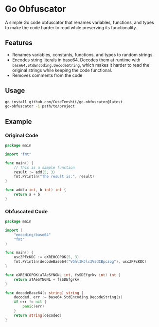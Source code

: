 # Go Obfuscator

A simple Go code obfuscator that renames variables, functions, and types to make the code harder to read while preserving its functionality.

## Features

- Renames variables, constants, functions, and types to random strings.
- Encodes string literals in base64. Decodes them at runtime with `base64.StdEncoding.DecodeString`, which makes it harder to read the original strings while keeping the code functional.
- Removes comments from the code

## Usage

```bash
go install github.com/CuteTenshii/go-obfuscator@latest
go-obfuscator -i path/to/project
```

## Example

### Original Code

```go
package main

import "fmt"

func main() {
    // This is a sample function
    result := add(5, 3)
    fmt.Println("The result is:", result)
}

func add(a int, b int) int {
    return a + b
}
```

### Obfuscated Code

```go
package main

import (
    "encoding/base64"
    "fmt"
)

func main() {
    uscZPFcKDC := eXREHCOPOK(5, 3)
    fmt.Println(decodeBase64("VGhlIHJlc3VsdCBpczog"), uscZPFcKDC)
}

func eXREHCOPOK(aTAeSYNGNL int, fsSDEfgrkv int) int {
    return aTAeSYNGNL + fsSDEfgrkv
}

func decodeBase64(s string) string {
    decoded, err := base64.StdEncoding.DecodeString(s)
    if err != nil {
        panic(err)
    }
    return string(decoded)
}
```

